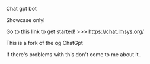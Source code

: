 Chat gpt bot

Showcase only!
 
Go to this link to get started! >>> https://chat.lmsys.org/

This is a fork of the og ChatGpt

If there's problems with this don't come to me about it..
